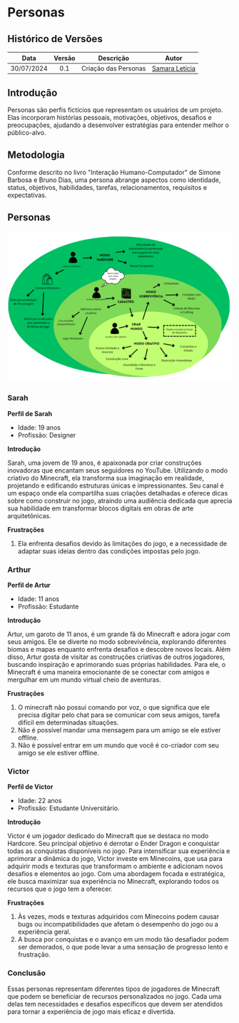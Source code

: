 # Personas

## Histórico de Versões

| Data       | Versão | Descrição                      | Autor             |
| :--------: | :----: | :----------:                   | :---------------: |
| 30/07/2024 |  0.1   | Criação das Personas | [Samara Letícia](https://github.com/samarawwleticia)|

## Introdução

Personas são perfis fictícios que representam os usuários de um projeto. Elas incorporam histórias pessoais, motivações, objetivos, desafios e preocupações, ajudando a desenvolver estratégias para entender melhor o público-alvo.

## Metodologia

Conforme descrito no livro "Interação Humano-Computador" de Simone Barbosa e Bruno Dias, uma persona abrange aspectos como identidade, status, objetivos, habilidades, tarefas, relacionamentos, requisitos e expectativas.

## Personas

![RichPicture - Personas](../assets/imgs/Personas.png)

### Sarah

**Perfil de Sarah**
- Idade: 19 anos
- Profissão: Designer

**Introdução**

Sarah, uma jovem de 19 anos, é apaixonada por criar construções inovadoras que encantam seus seguidores no YouTube. Utilizando o modo criativo do Minecraft, ela transforma sua imaginação em realidade, projetando e edificando estruturas únicas e impressionantes. Seu canal é um espaço onde ela compartilha suas criações detalhadas e oferece dicas sobre como construir no jogo, atraindo uma audiência dedicada que aprecia sua habilidade em transformar blocos digitais em obras de arte arquitetônicas.

**Frustrações**

1. Ela enfrenta desafios devido às limitações do jogo, e a necessidade de adaptar suas ideias dentro das condições impostas pelo jogo.

### Arthur

**Perfil de Artur**
- Idade: 11 anos
- Profissão: Estudante

**Introdução**

Artur, um garoto de 11 anos, é um grande fã do Minecraft e adora jogar com seus amigos. Ele se diverte no modo sobrevivência, explorando diferentes biomas e mapas enquanto enfrenta desafios e descobre novos locais. Além disso, Artur gosta de visitar as construções criativas de outros jogadores, buscando inspiração e aprimorando suas próprias habilidades. Para ele, o Minecraft é uma maneira emocionante de se conectar com amigos e mergulhar em um mundo virtual cheio de aventuras.

**Frustrações**

1. O minecraft não possui comando por voz, o que significa que ele precisa digitar pelo chat para se comunicar com seus amigos, tarefa difícil em determinadas situações.
2. Não é possível mandar uma mensagem para um amigo se ele estiver offline.
3. Não é possível entrar em um mundo que você é co-criador com seu amigo se ele estiver offline.

### Victor

**Perfil de Victor**
- Idade: 22 anos
- Profissão: Estudante Universitário.

**Introdução**

Victor é um jogador dedicado do Minecraft que se destaca no modo Hardcore. Seu principal objetivo é derrotar o Ender Dragon e conquistar todas as conquistas disponíveis no jogo. Para intensificar sua experiência e aprimorar a dinâmica do jogo, Victor investe em Minecoins, que usa para adquirir mods e texturas que transformam o ambiente e adicionam novos desafios e elementos ao jogo. Com uma abordagem focada e estratégica, ele busca maximizar sua experiência no Minecraft, explorando todos os recursos que o jogo tem a oferecer.

**Frustrações**

1. Às vezes, mods e texturas adquiridos com Minecoins podem causar bugs ou incompatibilidades que afetam o desempenho do jogo ou a experiência geral.
2. A busca por conquistas e o avanço em um modo tão desafiador podem ser demorados, o que pode levar a uma sensação de progresso lento e frustração.

### Conclusão

Essas personas representam diferentes tipos de jogadores de Minecraft que podem se beneficiar de recursos personalizados no jogo. Cada uma delas tem necessidades e desafios específicos que devem ser atendidos para tornar a experiência de jogo mais eficaz e divertida.






